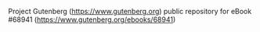 Project Gutenberg (https://www.gutenberg.org) public repository for
eBook #68941 (https://www.gutenberg.org/ebooks/68941)
